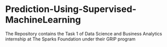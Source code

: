 # Prediction-Using-Supervised-MachineLearning
The Repository contains the Task 1 of Data Science and Business Analytics internship at The Sparks Foundation under their GRIP program

